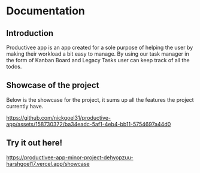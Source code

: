 # Documentation

## Introduction

Productivee app is an app created for a sole purpose of helping the user by making their workload a bit easy to manage. By using our task manager in the form of Kanban Board and Legacy Tasks user can keep track of all the todos.

## Showcase of the project

Below is the showcase for the project, it sums up all the features the project currently have.

https://github.com/nickgoel31/productive-app/assets/158730372/ba34eadc-5af1-4eb4-bb11-5754697a44d0


## Try it out here!
https://productivee-app-minor-project-dehyopzuu-harshgoel17.vercel.app/showcase
